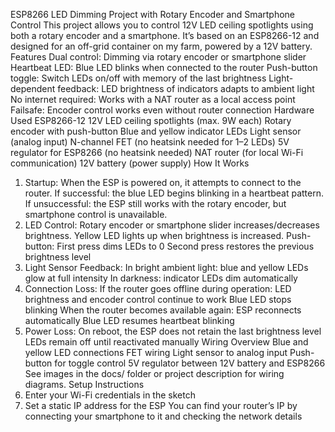 ESP8266 LED Dimming Project with Rotary Encoder and Smartphone Control
This project allows you to control 12V LED ceiling spotlights using both a rotary encoder and a smartphone. It’s based on an ESP8266-12 and designed for an off-grid container on my farm, powered by a 12V battery.
Features
Dual control: Dimming via rotary encoder or smartphone slider
Heartbeat LED: Blue LED blinks when connected to the router
Push-button toggle: Switch LEDs on/off with memory of the last brightness
Light-dependent feedback: LED brightness of indicators adapts to ambient light
No internet required: Works with a NAT router as a local access point
Failsafe: Encoder control works even without router connection
Hardware Used
ESP8266-12
12V LED ceiling spotlights (max. 9W each)
Rotary encoder with push-button
Blue and yellow indicator LEDs
Light sensor (analog input)
N-channel FET (no heatsink needed for 1–2 LEDs)
5V regulator for ESP8266 (no heatsink needed)
NAT router (for local Wi-Fi communication)
12V battery (power supply)
How It Works
1. Startup:
When the ESP is powered on, it attempts to connect to the router.
If successful: the blue LED begins blinking in a heartbeat pattern.
If unsuccessful: the ESP still works with the rotary encoder, but smartphone control is unavailable.
2. LED Control:
Rotary encoder or smartphone slider increases/decreases brightness.
Yellow LED lights up when brightness is increased.
Push-button:
First press dims LEDs to 0
Second press restores the previous brightness level
3. Light Sensor Feedback:
In bright ambient light: blue and yellow LEDs glow at full intensity
In darkness: indicator LEDs dim automatically
4. Connection Loss:
If the router goes offline during operation:
LED brightness and encoder control continue to work
Blue LED stops blinking
When the router becomes available again:
ESP reconnects automatically
Blue LED resumes heartbeat blinking
5. Power Loss:
On reboot, the ESP does not retain the last brightness level
LEDs remain off until reactivated manually
Wiring Overview
Blue and yellow LED connections
FET wiring
Light sensor to analog input
Push-button for toggle control
5V regulator between 12V battery and ESP8266
See images in the docs/ folder or project description for wiring diagrams.
Setup Instructions
1. Enter your Wi-Fi credentials in the sketch
2. Set a static IP address for the ESP
You can find your router’s IP by connecting your smartphone to it and checking the network details


